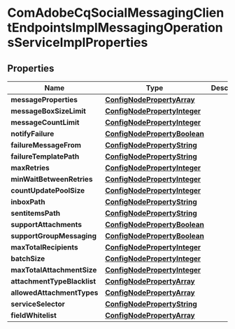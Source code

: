 

# ComAdobeCqSocialMessagingClientEndpointsImplMessagingOperationsServiceImplProperties

## Properties

Name | Type | Description | Notes
------------ | ------------- | ------------- | -------------
**messageProperties** | [**ConfigNodePropertyArray**](ConfigNodePropertyArray.md) |  |  [optional]
**messageBoxSizeLimit** | [**ConfigNodePropertyInteger**](ConfigNodePropertyInteger.md) |  |  [optional]
**messageCountLimit** | [**ConfigNodePropertyInteger**](ConfigNodePropertyInteger.md) |  |  [optional]
**notifyFailure** | [**ConfigNodePropertyBoolean**](ConfigNodePropertyBoolean.md) |  |  [optional]
**failureMessageFrom** | [**ConfigNodePropertyString**](ConfigNodePropertyString.md) |  |  [optional]
**failureTemplatePath** | [**ConfigNodePropertyString**](ConfigNodePropertyString.md) |  |  [optional]
**maxRetries** | [**ConfigNodePropertyInteger**](ConfigNodePropertyInteger.md) |  |  [optional]
**minWaitBetweenRetries** | [**ConfigNodePropertyInteger**](ConfigNodePropertyInteger.md) |  |  [optional]
**countUpdatePoolSize** | [**ConfigNodePropertyInteger**](ConfigNodePropertyInteger.md) |  |  [optional]
**inboxPath** | [**ConfigNodePropertyString**](ConfigNodePropertyString.md) |  |  [optional]
**sentitemsPath** | [**ConfigNodePropertyString**](ConfigNodePropertyString.md) |  |  [optional]
**supportAttachments** | [**ConfigNodePropertyBoolean**](ConfigNodePropertyBoolean.md) |  |  [optional]
**supportGroupMessaging** | [**ConfigNodePropertyBoolean**](ConfigNodePropertyBoolean.md) |  |  [optional]
**maxTotalRecipients** | [**ConfigNodePropertyInteger**](ConfigNodePropertyInteger.md) |  |  [optional]
**batchSize** | [**ConfigNodePropertyInteger**](ConfigNodePropertyInteger.md) |  |  [optional]
**maxTotalAttachmentSize** | [**ConfigNodePropertyInteger**](ConfigNodePropertyInteger.md) |  |  [optional]
**attachmentTypeBlacklist** | [**ConfigNodePropertyArray**](ConfigNodePropertyArray.md) |  |  [optional]
**allowedAttachmentTypes** | [**ConfigNodePropertyArray**](ConfigNodePropertyArray.md) |  |  [optional]
**serviceSelector** | [**ConfigNodePropertyString**](ConfigNodePropertyString.md) |  |  [optional]
**fieldWhitelist** | [**ConfigNodePropertyArray**](ConfigNodePropertyArray.md) |  |  [optional]



